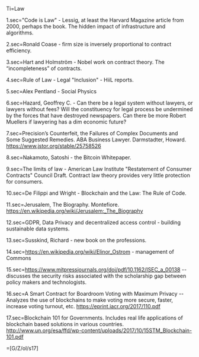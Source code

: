 Ti=Law

1.sec="Code is Law" - Lessig, at least the Harvard Magazine article from 2000, perhaps the book.  The hidden impact of infrastructure and algorithms.

2.sec=Ronald Coase - firm size is inversely proportional to contract efficiency.

3.sec=Hart and Holmström - Nobel work on contract theory.  The “incompleteness” of contracts.

4.sec=Rule of Law - Legal "Inclusion" - HiiL reports.  

5.sec=Alex Pentland - Social Physics

6.sec=Hazard, Geoffrey C. - Can there be a legal system without lawyers, or lawyers without fees?  Will the constituency for legal process be undermined by the forces that have destroyed newspapers.  Can there be more Robert Muellers if lawyering has a dim economic future?

7.sec=Precision’s Counterfeit, the Failures of Complex Documents and Some Suggested Remedies.  ABA Business Lawyer.  Darmstadter, Howard. https://www.jstor.org/stable/25758526

8.sec=Nakamoto, Satoshi - the Bitcoin Whitepaper.

9.sec=The limits of law - American Law Institute "Restatement of Consumer Contracts" Council Draft. Contract law theory provides very little protection for consumers.

10.sec=De Filippi and Wright - Blockchain and the Law: The Rule of Code.

11.sec=Jerusalem, The Biography.  Montefiore.  https://en.wikipedia.org/wiki/Jerusalem:_The_Biography

12.sec=GDPR, Data Privacy and decentralized access control - building sustainable data systems.

13.sec=Susskind, Richard - new book on the professions.

14.sec=https://en.wikipedia.org/wiki/Elinor_Ostrom - management of Commons

15.sec=https://www.mitpressjournals.org/doi/pdf/10.1162/ISEC_a_00138 -- discusses the security risks associated with the scholarship gap between policy makers and technologists.

16.sec=A Smart Contract for Boardroom Voting with Maximum Privacy -- Analyzes the use of blockchains to make voting more secure, faster, increase voting turnout, etc. https://eprint.iacr.org/2017/110.pdf

17.sec=Blockchain 101 for Governments. Includes real life applications of blockchain based solutions in various countries. http://www.un.org/esa/ffd/wp-content/uploads/2017/10/15STM_Blockchain-101.pdf


=[G/Z/ol/s17]

